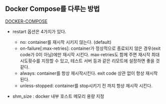 ## Docker Compose를 다루는 방법

[DOCKER-COMPOSE](https://docs.docker.com/compose/compose-file/)

- restart 옵션은 4가지가 있다.
	- no: container를 재시작 시키지 않는다. (default)
	- on-failure[:max-retries]: container가 정상적으로 종료되지 않은 경우(exit code가 0이 아님)에만 재시작 시킨다. max-retries도 함께 주면 재시작 최대 시도횟수를 지정할 수 있고, 테스트 서버 등과 같은 리모트에 설정하면 좋을 것 같다.
	- always: container를 항상 재시작시킨다. exit code 상관 없이 항상 재시작 된다.
	- unless-stopped: container를 stop시키기 전 까지 항상 재시작 시킨다.

- shm_size : docker 내부 호스트 메모리 용량 지정
